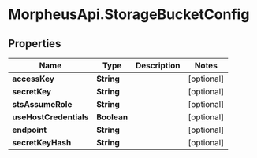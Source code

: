 # MorpheusApi.StorageBucketConfig

## Properties

Name | Type | Description | Notes
------------ | ------------- | ------------- | -------------
**accessKey** | **String** |  | [optional] 
**secretKey** | **String** |  | [optional] 
**stsAssumeRole** | **String** |  | [optional] 
**useHostCredentials** | **Boolean** |  | [optional] 
**endpoint** | **String** |  | [optional] 
**secretKeyHash** | **String** |  | [optional] 



